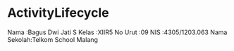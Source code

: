 # ActivityLifecycle

Nama :Bagus Dwi Jati S Kelas :XIIR5 No Urut :09 NIS :4305/1203.063 Nama Sekolah:Telkom School Malang
